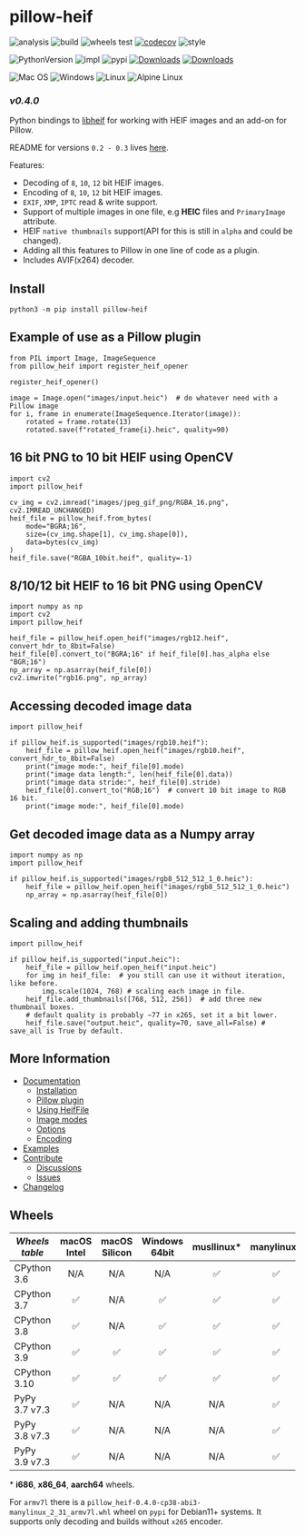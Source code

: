 # pillow-heif

![analysis](https://github.com/bigcat88/pillow_heif/actions/workflows/analysis-coverage.yml/badge.svg)
![build](https://github.com/bigcat88/pillow_heif/actions/workflows/create-release-draft.yml/badge.svg)
![wheels test](https://github.com/bigcat88/pillow_heif/actions/workflows/test-wheels.yml/badge.svg)
[![codecov](https://codecov.io/gh/bigcat88/pillow_heif/branch/master/graph/badge.svg?token=JY64F2OL6V)](https://codecov.io/gh/bigcat88/pillow_heif)
![style](https://img.shields.io/badge/code%20style-black-000000.svg)

![PythonVersion](https://img.shields.io/badge/python-3.6%20%7C%203.7%20%7C%203.8%20%7C%203.9%20%7C%203.10-blue)
![impl](https://img.shields.io/pypi/implementation/pillow_heif)
![pypi](https://img.shields.io/pypi/v/pillow_heif.svg)
[![Downloads](https://static.pepy.tech/personalized-badge/pillow-heif?period=total&units=international_system&left_color=grey&right_color=orange&left_text=Downloads)](https://pepy.tech/project/pillow-heif)
[![Downloads](https://static.pepy.tech/personalized-badge/pillow-heif?period=month&units=international_system&left_color=grey&right_color=orange&left_text=Downloads/Month)](https://pepy.tech/project/pillow-heif)

![Mac OS](https://img.shields.io/badge/mac%20os-FCC624?style=for-the-badge&logoColor=white)
![Windows](https://img.shields.io/badge/Windows-0078D6?style=for-the-badge&logo=windows&logoColor=white)
![Linux](https://img.shields.io/badge/Linux-FCC624?style=for-the-badge&logo=linux&logoColor=black)
![Alpine Linux](https://img.shields.io/badge/Alpine_Linux-0078D6.svg?style=for-the-badge&logo=alpine-linux&logoColor=white)

### **_v0.4.0_**

Python bindings to [libheif](https://github.com/strukturag/libheif) for working with HEIF images and an add-on for Pillow.

README for versions `0.2 - 0.3` lives [here](https://github.com/bigcat88/pillow_heif/blob/9d2045111d27ff842678097175c7d95b5f1ec212/README.md).

Features:
 * Decoding of `8`, `10`, `12` bit HEIF images.
 * Encoding of `8`, `10`, `12` bit HEIF images.
 * `EXIF`, `XMP`, `IPTC` read & write support.
 * Support of multiple images in one file, e.g **HEIC** files and `PrimaryImage` attribute.
 * HEIF `native thumbnails` support(API for this is still in `alpha` and could be changed).
 * Adding all this features to Pillow in one line of code as a plugin.
 * Includes AVIF(x264) decoder.

## Install
```console
python3 -m pip install pillow-heif
```

## Example of use as a Pillow plugin
```python3
from PIL import Image, ImageSequence
from pillow_heif import register_heif_opener

register_heif_opener()

image = Image.open("images/input.heic")  # do whatever need with a Pillow image
for i, frame in enumerate(ImageSequence.Iterator(image)):
    rotated = frame.rotate(13)
    rotated.save(f"rotated_frame{i}.heic", quality=90)
```

## 16 bit PNG to 10 bit HEIF using OpenCV
```python3
import cv2
import pillow_heif

cv_img = cv2.imread("images/jpeg_gif_png/RGBA_16.png", cv2.IMREAD_UNCHANGED)
heif_file = pillow_heif.from_bytes(
    mode="BGRA;16",
    size=(cv_img.shape[1], cv_img.shape[0]),
    data=bytes(cv_img)
)
heif_file.save("RGBA_10bit.heif", quality=-1)
```

## 8/10/12 bit HEIF to 16 bit PNG using OpenCV
```python3
import numpy as np
import cv2
import pillow_heif

heif_file = pillow_heif.open_heif("images/rgb12.heif", convert_hdr_to_8bit=False)
heif_file[0].convert_to("BGRA;16" if heif_file[0].has_alpha else "BGR;16")
np_array = np.asarray(heif_file[0])
cv2.imwrite("rgb16.png", np_array)
```

## Accessing decoded image data
```python3
import pillow_heif

if pillow_heif.is_supported("images/rgb10.heif"):
    heif_file = pillow_heif.open_heif("images/rgb10.heif", convert_hdr_to_8bit=False)
    print("image mode:", heif_file[0].mode)
    print("image data length:", len(heif_file[0].data))
    print("image data stride:", heif_file[0].stride)
    heif_file[0].convert_to("RGB;16")  # convert 10 bit image to RGB 16 bit.
    print("image mode:", heif_file[0].mode)
```

## Get decoded image data as a Numpy array
```python3
import numpy as np
import pillow_heif

if pillow_heif.is_supported("images/rgb8_512_512_1_0.heic"):
    heif_file = pillow_heif.open_heif("images/rgb8_512_512_1_0.heic")
    np_array = np.asarray(heif_file[0])
```

## Scaling and adding thumbnails
```python3
import pillow_heif

if pillow_heif.is_supported("input.heic"):
    heif_file = pillow_heif.open_heif("input.heic")
    for img in heif_file:  # you still can use it without iteration, like before.
        img.scale(1024, 768) # scaling each image in file.
    heif_file.add_thumbnails([768, 512, 256])  # add three new thumbnail boxes.
    # default quality is probably ~77 in x265, set it a bit lower.
    heif_file.save("output.heic", quality=70, save_all=False) # save_all is True by default.
```

## More Information

- [Documentation](https://pillow-heif.readthedocs.io/)
  - [Installation](https://pillow-heif.readthedocs.io/en/latest/installation.html)
  - [Pillow plugin](https://pillow-heif.readthedocs.io/en/latest/pillow-plugin.html)
  - [Using HeifFile](https://pillow-heif.readthedocs.io/en/latest/heif-file.html)
  - [Image modes](https://pillow-heif.readthedocs.io/en/latest/image-modes.html)
  - [Options](https://pillow-heif.readthedocs.io/en/latest/options.html)
  - [Encoding](https://pillow-heif.readthedocs.io/en/latest/encoding.html)
- [Examples](https://github.com/bigcat88/pillow_heif/tree/master/examples)
- [Contribute](https://github.com/bigcat88/pillow_heif/blob/master/.github/CONTRIBUTING.md)
  - [Discussions](https://github.com/bigcat88/pillow_heif/discussions)
  - [Issues](https://github.com/bigcat88/pillow_heif/issues)
- [Changelog](https://github.com/bigcat88/pillow_heif/blob/master/CHANGELOG.md)

## Wheels

| **_Wheels table_** | macOS<br/>Intel | macOS<br/>Silicon | Windows<br/>64bit | musllinux* | manylinux* |
|--------------------|:---------------:|:-----------------:|:-----------------:|:----------:|:----------:|
| CPython 3.6        |       N/A       |        N/A        |        N/A        |     ✅      |     ✅      |
| CPython 3.7        |        ✅        |        N/A        |         ✅         |     ✅      |     ✅      |
| CPython 3.8        |        ✅        |        N/A        |         ✅         |     ✅      |     ✅      |
| CPython 3.9        |        ✅        |         ✅         |         ✅         |     ✅      |     ✅      |
| CPython 3.10       |        ✅        |         ✅         |         ✅         |     ✅      |     ✅      |
| PyPy 3.7 v7.3      |        ✅        |        N/A        |        N/A        |    N/A     |     ✅      |
| PyPy 3.8 v7.3      |        ✅        |        N/A        |        N/A        |    N/A     |     ✅      |
| PyPy 3.9 v7.3      |        ✅        |        N/A        |        N/A        |    N/A     |     ✅      |

&ast; **i686**, **x86_64**, **aarch64** wheels.

For `armv7l` there is a `pillow_heif-0.4.0-cp38-abi3-manylinux_2_31_armv7l.whl` wheel on `pypi` for Debian11+ systems.
It supports only decoding and builds without `x265` encoder.
